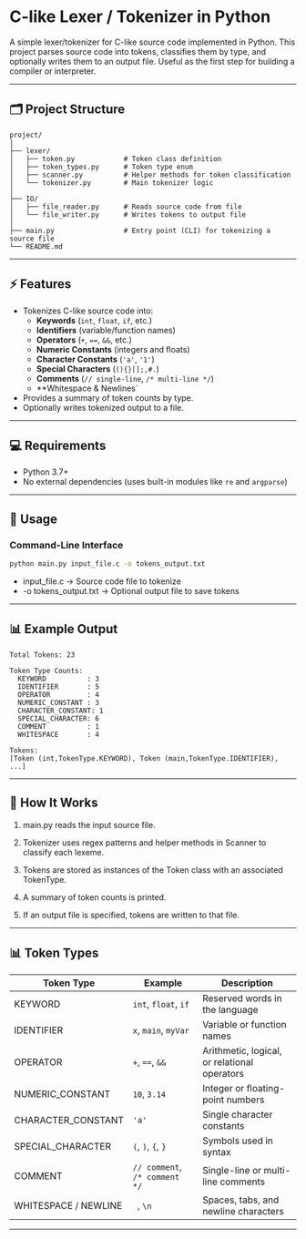 # C-like Lexer / Tokenizer in Python

A simple lexer/tokenizer for C-like source code implemented in Python. This project parses source code into tokens, classifies them by type, and optionally writes them to an output file. Useful as the first step for building a compiler or interpreter.

---

## 🗂 Project Structure

```
project/
│
├── lexer/
│   ├── token.py            # Token class definition
│   ├── token_types.py      # Token type enum
│   ├── scanner.py          # Helper methods for token classification
│   └── tokenizer.py        # Main tokenizer logic
│
├── IO/
│   ├── file_reader.py      # Reads source code from file
│   └── file_writer.py      # Writes tokens to output file
│
├── main.py                 # Entry point (CLI) for tokenizing a source file
└── README.md
```
---

## ⚡ Features

- Tokenizes C-like source code into:
  - **Keywords** (`int`, `float`, `if`, etc.)
  - **Identifiers** (variable/function names)
  - **Operators** (`+`, `==`, `&&`, etc.)
  - **Numeric Constants** (integers and floats)
  - **Character Constants** (`'a'`, `'1'`)
  - **Special Characters** (`(){}[];,#.`)
  - **Comments** (`// single-line`, `/* multi-line */`)
  - **Whitespace & Newlines`
- Provides a summary of token counts by type.
- Optionally writes tokenized output to a file.

---

## 💻 Requirements

- Python 3.7+
- No external dependencies (uses built-in modules like `re` and `argparse`)

---

## 🚀 Usage

### Command-Line Interface

```bash
python main.py input_file.c -o tokens_output.txt
```
- input_file.c → Source code file to tokenize
- -o tokens_output.txt → Optional output file to save tokens
---

## 📊 Example Output

```
Total Tokens: 23

Token Type Counts:
  KEYWORD          : 3
  IDENTIFIER       : 5
  OPERATOR         : 4
  NUMERIC_CONSTANT : 3
  CHARACTER_CONSTANT: 1
  SPECIAL_CHARACTER: 6
  COMMENT          : 1
  WHITESPACE       : 4

Tokens:
[Token (int,TokenType.KEYWORD), Token (main,TokenType.IDENTIFIER), ...]
```
---

## 🔧 How It Works

1. main.py reads the input source file.

2. Tokenizer uses regex patterns and helper methods in Scanner to classify each lexeme.

3. Tokens are stored as instances of the Token class with an associated TokenType.

4. A summary of token counts is printed.

5. If an output file is specified, tokens are written to that file.

---

## 📊 Token Types

| Token Type            | Example                  | Description                               |
|-----------------------|-------------------------|-------------------------------------------|
| KEYWORD               | `int`, `float`, `if`     | Reserved words in the language            |
| IDENTIFIER            | `x`, `main`, `myVar`     | Variable or function names                |
| OPERATOR              | `+`, `==`, `&&`          | Arithmetic, logical, or relational operators |
| NUMERIC_CONSTANT      | `10`, `3.14`             | Integer or floating-point numbers        |
| CHARACTER_CONSTANT    | `'a'`                    | Single character constants                |
| SPECIAL_CHARACTER     | `(`, `)`, `{`, `}`       | Symbols used in syntax                     |
| COMMENT               | `// comment`, `/* comment */` | Single-line or multi-line comments    |
| WHITESPACE / NEWLINE  | ` `, `\n`                | Spaces, tabs, and newline characters     |

---